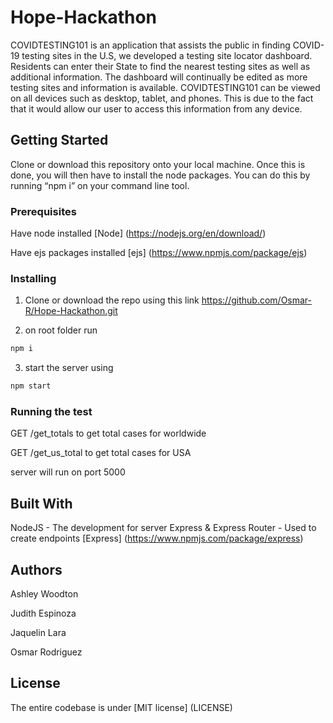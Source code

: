 # Hope-Hackathon
COVIDTESTING101 is an application that assists the public in finding COVID-19 testing sites in the U.S, we developed a testing site locator dashboard. Residents can enter their State to find the nearest testing sites as well as additional information. The dashboard will continually be edited as more testing sites and information is available. COVIDTESTING101 can be viewed on all devices such as desktop, tablet, and phones. This is due to the fact that it would allow our user to access this information from any device.

## Getting Started
Clone or download this repository onto your local machine. Once this is done, you will then have to install the node packages. You can do this by running “npm i” on your command line tool.

### Prerequisites 
Have node installed 
[Node] 
(https://nodejs.org/en/download/)

Have ejs packages installed 
[ejs]
(https://www.npmjs.com/package/ejs)

### Installing
1. Clone or download the repo using this link https://github.com/Osmar-R/Hope-Hackathon.git


2. on root folder run

```bash
npm i 
```

3. start the server using

```bash
npm start
```

### Running the test
GET /get_totals to get total cases for worldwide

GET /get_us_total to get total cases for USA

server will run on port 5000

## Built With
NodeJS - The development for server
Express & Express Router - Used to create endpoints
[Express]
(https://www.npmjs.com/package/express)

## Authors
Ashley Woodton

Judith Espinoza

Jaquelin Lara

Osmar Rodriguez

## License
The entire codebase is under [MIT license] (LICENSE)